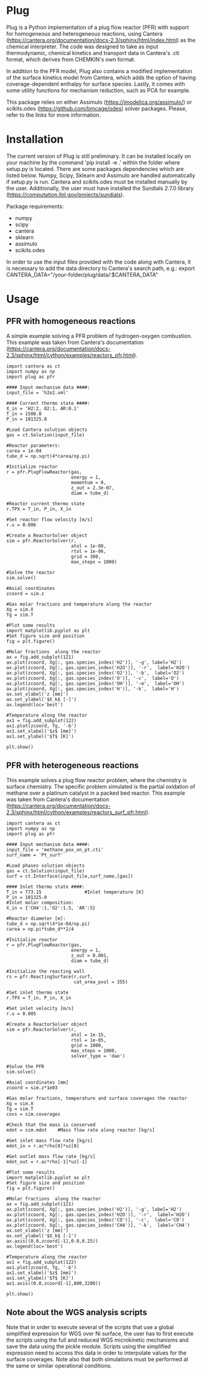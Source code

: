 # Plug

Plug is a Python implementation of a plug flow reactor (PFR) with support for homogeneous and heterogeneous reactions, 
using Cantera (https://cantera.org/documentation/docs-2.3/sphinx/html/index.html) as the chemical interpreter. The code
was designed to take as input thermodynamic, chemical kinetics and transport data in Cantera's .cti format, which derives
from CHEMKIN's own format. 

In addition to the PFR model, Plug also contains a modified implementation of the surface kinetics model from Cantera, 
which adds the option of having coverage-dependent enthalpy for surface species. Lastly, it comes with some utility functions 
for mechanism reduction, such as PCA for example.

This package relies on either Assimulo (https://jmodelica.org/assimulo/) or scikits.odes (https://github.com/bmcage/odes) solver packages. Please, refer to the links for more information.

# Installation

The current version of Plug is still preliminary. It can be installed locally on your machine by the command 'pip install -e .' within the folder where setup.py is located. There are some packages dependencies which are listed below. Numpy, Scipy, Sklearn and Assimulo are handled automatically if setup.py is run. Cantera and scikits.odes must be installed manually by the user. Additionally, the user must have installed the Sundials 2.7.0 library (https://computation.llnl.gov/projects/sundials).

Package requirements:

* numpy
* scipy
* cantera
* sklearn
* assimulo
* scikits.odes

In order to use the input files provided with the code along with Cantera, it is necessary to add the data directory to Cantera's search path, e.g.: export CANTERA_DATA="/your-folder/plug/data/:$CANTERA_DATA"

# Usage

## PFR with homogeneous reactions

A simple example solving a PFR problem of hydrogen-oxygen combustion. This example was taken from Cantera's documentation (https://cantera.org/documentation/docs-2.3/sphinx/html/cython/examples/reactors_pfr.html).

    import cantera as ct
    import numpy as np
    import plug as pfr

    #### Input mechanism data ####:                  
    input_file = 'h2o2.xml'

    #### Current thermo state ####:
    X_in = 'H2:2, O2:1, AR:0.1'         
    T_in = 1500.0
    P_in = 101325.0

    #Load Cantera solution objects
    gas = ct.Solution(input_file)

    #Reactor parameters:
    carea = 1e-04
    tube_d = np.sqrt(4*carea/np.pi)

    #Initialize reactor                                          
    r = pfr.PlugFlowReactor(gas,
                            energy = 1,
                            momentum = 0,
                            z_out = 2.3e-07, 
                            diam = tube_d)

    #Reactor current thermo state
    r.TPX = T_in, P_in, X_in

    #Set reactor flow velocity [m/s]
    r.u = 0.006

    #Create a ReactorSolver object
    sim = pfr.ReactorSolver(r,
                            atol = 1e-08,
                            rtol = 1e-06,
                            grid = 300,
                            max_steps = 1000)
                            
    #Solve the reactor
    sim.solve()

    #Axial coordinates
    zcoord = sim.z
    
    #Gas molar fractions and temperature along the reactor
    Xg = sim.X
    Tg = sim.T

    #Plot some results
    import matplotlib.pyplot as plt
    #Set figure size and position   
    fig = plt.figure()

    #Molar fractions  along the reactor
    ax = fig.add_subplot(121)     
    ax.plot(zcoord, Xg[:, gas.species_index('H2')], '-g', label='H2')
    ax.plot(zcoord, Xg[:, gas.species_index('H2O')], '-r',  label='H2O')
    ax.plot(zcoord, Xg[:, gas.species_index('O2')], '-b',  label='O2')
    ax.plot(zcoord, Xg[:, gas.species_index('O')], '-c',  label='O')
    ax.plot(zcoord, Xg[:, gas.species_index('OH')], '-m',  label='OH')
    ax.plot(zcoord, Xg[:, gas.species_index('H')], '-k',  label='H') 
    ax.set_xlabel('z [mm]')
    ax.set_ylabel('$X_k$ [-]')
    ax.legend(loc='best')
    
    #Temperature along the reactor
    ax1 = fig.add_subplot(122)  
    ax1.plot(zcoord, Tg, '-b')
    ax1.set_xlabel('$z$ [mm]')
    ax1.set_ylabel('$T$ [K]') 
    
    plt.show()
    
## PFR with heterogeneous reactions

This example solves a plug flow reactor problem, where the chemistry is surface chemistry. The specific problem simulated is the partial oxidation of methane over a platinum catalyst in a packed bed reactor. This example was taken from Cantera's documentation (https://cantera.org/documentation/docs-2.3/sphinx/html/cython/examples/reactors_surf_pfr.html).

    import cantera as ct
    import numpy as np
    import plug as pfr 

    #### Input mechanism data ####:      
    input_file = 'methane_pox_on_pt.cti' 
    surf_name = 'Pt_surf'

    #Load phases solution objects
    gas = ct.Solution(input_file)
    surf = ct.Interface(input_file,surf_name,[gas])

    #### Inlet thermo state ####:  
    T_in = 773.15                #Inlet temperature [K]
    P_in = 101325.0
    #Inlet molar composition: 
    X_in = {'CH4':1,'O2':1.5, 'AR':5} 

    #Reactor diameter [m]:
    tube_d = np.sqrt(4*1e-04/np.pi)        
    carea = np.pi*tube_d**2/4

    #Initialize reactor                                          
    r = pfr.PlugFlowReactor(gas,
                            energy = 1,
                            z_out = 0.001,
                            diam = tube_d)

    #Initialize the reacting wall
    rs = pfr.ReactingSurface(r,surf,
                             cat_area_pvol = 355)

    #Set inlet thermo state
    r.TPX = T_in, P_in, X_in

    #Set inlet velocity [m/s]
    r.u = 0.005

    #Create a ReactorSolver object
    sim = pfr.ReactorSolver(r,
                            atol = 1e-15,
                            rtol = 1e-05,
                            grid = 1000,
                            max_steps = 1000,
                            solver_type = 'dae')

    #Solve the PFR
    sim.solve()

    #Axial coordinates [mm]
    zcoord = sim.z*1e03
    
    #Gas molar fractions, temperature and surface coverages the reactor        
    Xg = sim.X
    Tg = sim.T
    covs = sim.coverages
    
    #Check that the mass is conserved
    mdot = sim.mdot    #Mass flow rate along reactor [kg/s]

    #Get inlet mass flow rate [kg/s]
    mdot_in = r.ac*rho[0]*uz[0]

    #Get outlet mass flow rate [kg/s]
    mdot_out = r.ac*rho[-1]*uz[-1]

    #Plot some results
    import matplotlib.pyplot as plt
    #Set figure size and position   
    fig = plt.figure()

    #Molar fractions  along the reactor
    ax = fig.add_subplot(121)     
    ax.plot(zcoord, Xg[:, gas.species_index('H2')], '-g', label='H2')
    ax.plot(zcoord, Xg[:, gas.species_index('H2O')], '-r',  label='H2O')
    ax.plot(zcoord, Xg[:, gas.species_index('CO')], '-c',  label='CO')
    ax.plot(zcoord, Xg[:, gas.species_index('CH4')], '-k',  label='CH4') 
    ax.set_xlabel('z [mm]')
    ax.set_ylabel('$X_k$ [-]')
    ax.axis((0.0,zcoord[-1],0.0,0.25))
    ax.legend(loc='best')
    
    #Temperature along the reactor
    ax1 = fig.add_subplot(122)  
    ax1.plot(zcoord, Tg, '-b')
    ax1.set_xlabel('$z$ [mm]')
    ax1.set_ylabel('$T$ [K]') 
    ax1.axis((0.0,zcoord[-1],800,3200))
    
    plt.show()

## Note about the WGS analysis scripts

Note that in order to execute several of the scripts that use a global simplified expression for WGS over Ni surface, the user has to first execute the scripts using the full and reduced WGS microkinetic mechanisms and save the data using the pickle module. Scripts using the simplified expression need to access this data in order to interpolate values for the surface coverages. Note also that both simulations must be performed at the same or similar operational conditions. 
